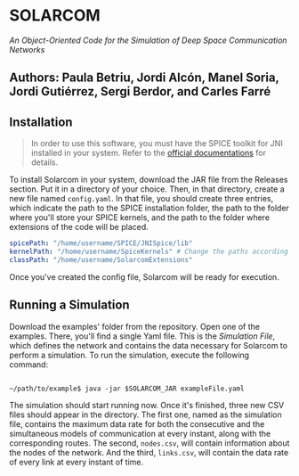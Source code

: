 # SOLARCOM
*An Object-Oriented Code for the Simulation of Deep Space Communication Networks*

Authors: Paula Betriu, Jordi Alcón, Manel Soria, Jordi Gutiérrez, Sergi Berdor, and Carles Farré
---

## Installation

> In order to use this software, you must have the SPICE toolkit for JNI installed in your system. 
> Refer to the [official documentations](https://naif.jpl.nasa.gov/naif/toolkit.html) for details. 

To install Solarcom in your system, download the JAR file from the Releases section.
Put it in a directory of your choice. Then, in that directory, create a new file named `config.yaml`.
In that file, you should create three entries, which indicate the path to the SPICE installation folder,
the path to the folder where you'll store your SPICE kernels, and the path to the folder where extensions of
the code will be placed.

```yaml
spicePath: "/home/username/SPICE/JNISpice/lib"
kernelPath: "/home/username/SpiceKernels" # Change the paths according to your installation
classPath: "/home/username/SolarcomExtensions"
```

Once you've created the config file, Solarcom will be ready for execution.

## Running a Simulation

Download the examples' folder from the repository. Open one of the examples. There, you'll find a single
Yaml file. This is the *Simulation File*, which defines the network and contains the data necessary for
Solarcom to perform a simulation. To run the simulation, execute the following command:


```shell

~/path/to/example$ java -jar $SOLARCOM_JAR exampleFile.yaml

```

The simulation should start running now. Once it's finished, three new CSV files should appear in the directory.
The first one, named as the simulation file, contains the maximum data rate for both the consecutive and the
simultaneous models of communication at every instant, along with the corresponding routes.
The second, `nodes.csv`, will contain information about the nodes of the network. And the third,
`links.csv`, will contain the data rate of every link at every instant of time.


[//]: # (## Making a Simulation file)

[//]: # ()
[//]: # (Take a look at the simulation file you've just run. You can customiz)


[//]: # (## Extending the code)

[//]: # ()
[//]: # (Coming soon...)
